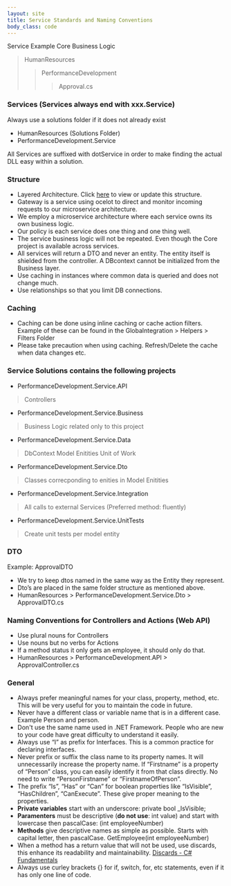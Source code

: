 ```yaml
---
layout: site
title: Service Standards and Naming Conventions
body_class: code
---
```


Service Example
Core Business Logic<br />
> HumanResources<br />
>> PerformanceDevelopment<br />
>>> Approval.cs<br />

### Services (Services always end with xxx.Service)
Always use a solutions folder if it does not already exist
* HumanResources (Solutions Folder)
* PerformanceDevelopment.Service

All Services are suffixed with dotService in order to make finding the actual DLL easy within a solution.

### Structure
* Layered Architecture. Click [here](https://miro.com/app/board/uXjVPaY7IB4=/) to view or update this structure.
* Gateway is a service using ocelot to direct and monitor incoming requests to our microservice architecture.
* We employ a microservice architecture where each service owns its own business logic. 
* Our policy is each service does one thing and one thing well. 
* The service business logic will not be repeated. Even though the Core project is available across services. 
* All services will return a DTO and never an entity. The entity itself is shielded from the controller. A DBcontext cannot be initialized from the Business layer. 
* Use caching in instances where common data is queried and does not change much. 
* Use relationships so that you limit DB connections. 

### Caching
* Caching can be done using inline caching or cache action filters. Example of these can be found in the Globalntegration > Helpers > Filters Folder
* Please take precaution when using caching. Refresh/Delete the cache when data changes etc.


### Service Solutions contains the following projects
* PerformanceDevelopment.Service.API
> Controllers
* PerformanceDevelopment.Service.Business
> Business Logic related only to this project
* PerformanceDevelopment.Service.Data
> DbContext
> Model Enitities
> Unit of Work
* PerformanceDevelopment.Service.Dto
> Classes correcponding to enities in Model Enitities
* PerformanceDevelopment.Service.Integration
> All calls to external Services (Preferred method: fluently)
* PerformanceDevelopment.Service.UnitTests
> Create unit tests per model entity 

### DTO
Example: ApprovalDTO
* We try to keep dtos named in the same way as the Entity they represent. 
* Dto’s are placed in the same folder structure as mentioned above. 
* HumanResources > PerformanceDevelopment.Service.Dto > ApprovalDTO.cs

### Naming Conventions for Controllers and Actions (Web API)
* Use plural nouns for Controllers
* Use nouns but no verbs for Actions
* If a method status it only gets an employee, it should only do that.
* HumanResources > PerformanceDevelopment.API > ApprovalController.cs

### General
* Always prefer meaningful names for your class, property, method, etc. This will be very useful for you to maintain the code in future.
* Never have a different class or variable name that is in a different case. Example Person and person.
* Don't use the same name used in .NET Framework. People who are new to your code have great difficulty to understand it easily.
* Always use “I” as prefix for Interfaces. This is a common practice for declaring interfaces.
* Never prefix or suffix the class name to its property names. It will unnecessarily increase the property name. If “Firstname” is a property of “Person” class, you can easily identify it from that class directly. No need to write “PersonFirstname” or “FirstnameOfPerson”.
* The prefix “Is”, “Has” or “Can” for boolean properties like “IsVisible”, “HasChildren”, “CanExecute”. These give proper meaning to the properties.
* <b>Private variables</b> start with an underscore: private bool _IsVisible;
* <b>Paramenters</b> must be descriptive (<b>do not use</b>: int value) and start with lowercase then pascalCase: (int employeeNumber)
* <b>Methods</b> give descriptive names as simple as possible. Starts with capital letter, then pascalCase. GetEmployee(int employeeNumber)
* When a method has a return value that will not be used, use discards, this enhance its readability and maintainability. [Discards - C# Fundamentals](https://docs.microsoft.com/en-us/dotnet/csharp/fundamentals/functional/discards)
* Always use curley brackets {} for if, switch, for, etc statements, even if it has only one line of code.
